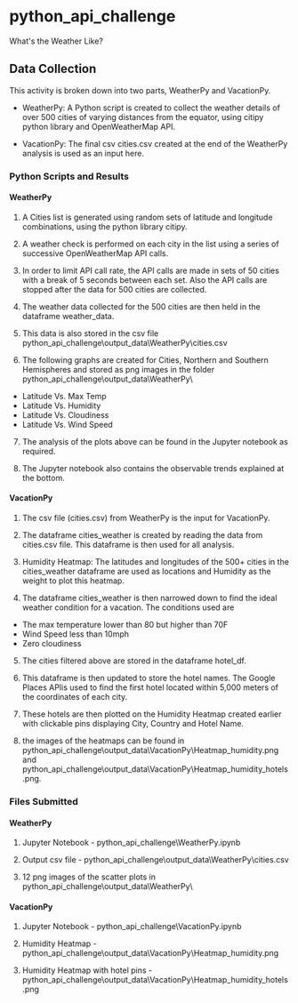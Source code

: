 # python_api_challenge
What's the Weather Like?

## Data Collection

This activity is broken down into two parts, WeatherPy and VacationPy.

-   WeatherPy: A Python script is created to collect the weather details of over 500 cities of varying distances from the equator, using citipy python library and OpenWeatherMap API.

-   VacationPy: The final csv cities.csv created at the end of the WeatherPy analysis is used as an input here.

### Python Scripts and Results

#### WeatherPy

1)  A Cities list is generated using random sets of latitude and longitude combinations, using the python library citipy.

2)  A weather check is performed on each city in the list using a series of successive OpenWeatherMap API calls.

3)  In order to limit API call rate, the API calls are made in sets of 50 cities with a break of 5 seconds between each set. Also the API calls are stopped after the data for 500 cities are collected.

4)  The weather data collected for the 500 cities are then held in the dataframe weather_data.

5)  This data is also stored in the csv file python_api_challenge\output_data\WeatherPy\cities.csv

6)  The following graphs are created for Cities, Northern and Southern Hemispheres and stored as png images in the folder python_api_challenge\output_data\WeatherPy\
-   Latitude Vs. Max Temp
-   Latitude Vs. Humidity
-   Latitude Vs. Cloudiness
-   Latitude Vs. Wind Speed

7)  The analysis of the plots above can be found in the Jupyter notebook as required.

8)  The Jupyter notebook also contains the observable trends explained at the bottom.

#### VacationPy

1)  The csv file (cities.csv) from WeatherPy is the input for VacationPy.

2)  The dataframe cities_weather is created by reading the data from cities.csv file. This dataframe is then used for all analysis.

3)  Humidity Heatmap: The latitudes and longitudes of the 500+ cities in the cities_weather dataframe are used as locations and Humidity as the weight to plot this heatmap.

4)  The dataframe cities_weather is then narrowed down to find the ideal weather condition for a vacation. The conditions used are 
-   The max temperature lower than 80 but higher than 70F
-   Wind Speed less than 10mph
-   Zero cloudiness

5) The cities filtered above are stored in the dataframe hotel_df.

6) This dataframe is then updated to store the hotel names. The Google Places APIis used to find the first hotel located within 5,000 meters of the coordinates of each city.

7)  These hotels are then plotted on the Humidity Heatmap created earlier with clickable pins displaying City, Country and Hotel Name.

8) the images of the heatmaps can be found in python_api_challenge\output_data\VacationPy\Heatmap_humidity.png and python_api_challenge\output_data\VacationPy\Heatmap_humidity_hotels.png.

### Files Submitted

#### WeatherPy

1)  Jupyter Notebook - python_api_challenge\WeatherPy.ipynb

2)  Output csv file - python_api_challenge\output_data\WeatherPy\cities.csv

3)  12 png images of the scatter plots in python_api_challenge\output_data\WeatherPy\

#### VacationPy

1)  Jupyter Notebook - python_api_challenge\VacationPy.ipynb

2)  Humidity Heatmap - python_api_challenge\output_data\VacationPy\Heatmap_humidity.png

3)  Humidity Heatmap with hotel pins - python_api_challenge\output_data\VacationPy\Heatmap_humidity_hotels.png